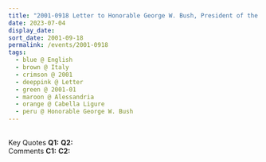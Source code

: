 ```yaml
---
title: "2001-0918 Letter to Honorable George W. Bush, President of the United States of America, Palazzo Doria, Cabella Ligure, Alessandria, Italy"
date: 2023-07-04
display_date: 
sort_date: 2001-09-18
permalink: /events/2001-0918
tags:
  - blue @ English
  - brown @ Italy
  - crimson @ 2001
  - deeppink @ Letter
  - green @ 2001-01
  - maroon @ Alessandria
  - orange @ Cabella Ligure
  - peru @ Honorable George W. Bush
---
```


<br>

<wave-list>
  <list-title color="DarkSeaGreen" width="55">Key Quotes</list-title>
  <list-item color="BlanchedAlmond" width="280"><b>Q1:</b> <i></i></list-item>
  <list-item color="Lavender" width="280"><b>Q2:</b> <i></i></list-item>
</wave-list>

<br>

<wave-list>
  <list-title color="DarkSeaGreen" width="55">Comments</list-title>
  <list-item color="BlanchedAlmond" width="280"><b>C1:</b> <i></i></list-item>
  <list-item color="Lavender" width="280"><b>C2:</b> <i></i></list-item>
</wave-list>